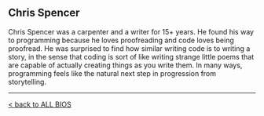 ## Chris Spencer

Chris Spencer was a carpenter and a writer for 15+ years. He found his way to programming because he loves proofreading and code loves being proofread. He was surprised to find how similar writing code is to writing a story, in the sense that coding is sort of like writing strange little poems that are capable of actually creating things as you write them. In many ways, programming feels like the natural next step in progression from storytelling. 

---------
[< back to ALL BIOS](ALL_BIOS.md)